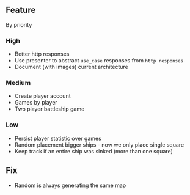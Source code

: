 ## Feature
By priority

### High
* Better http responses
* Use presenter to abstract `use_case` responses from `http responses`
* Document (with images) current architecture

### Medium
* Create player account
* Games by player
* Two player battleship game

### Low
* Persist player statistic over games
* Random placement bigger ships - now we only place single square
* Keep track if an entire ship was sinked (more than one square)

## Fix
* Random is always generating the same map